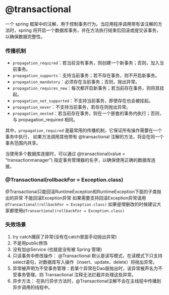 # @transactional

一个 spring 框架中的注解，用于控制事务行为。当应用程序调用带有该注解的方法时，spring 将开启一个数据库事务，并在方法执行结束后回滚或提交该事务，以确保数据完整性。

### 传播机制

- `propagation_required`：若当前没有事务，则创建一个新事务；否则，加入当前事务。
- `propagation_supports`：支持当前事务；若不存在事务，则不开启新事务。
- `propagation_mandatory`：必须存在当前事务；否则，抛出异常。
- `propagation_requires_new`：每次都开启新事务；若当前存在事务，则将其挂起。
- `propagation_not_supported`：不支持当前事务，即使存在也会被挂起。
- `propagation_never`：不支持当前事务，若存在则抛出异常。
- `propagation_nested`：若当前存在事务，则在一个嵌套的事务内执行；否则，与 propagation_required 相同。

其中，`propagation_required` 是最常用的传播机制，它保证所有操作需要在一个事务中执行，
如果方法调用其他带有 @transactional 注解的方法，将会在同一个事务范围内共享。

当使用多个数据库连接时，可以通过 @transactional(value = "transactionmanager") 指定事务管理器的名字，以确保使用正确的数据库连接。

### @Transactional(rollbackFor = Exception.class)

@Transactional只能回滚RuntimeException和RuntimeException下面的子类抛出的异常 不能回滚Exception异常
如果需要支持回滚Exception异常请用`@Transactional(rollbackFor = Exception.class)`
如果是增删改的时候建议大家都使用`@Transactional(rollbackFor = Exception.class)`

### 失效场景

1. try catch捕获了异常(没有在catch里面手动抛出异常)
2. 不是用public修饰
3. 没有加@Service (也就是没有被 Spring 管理)
4. 只读事务中修改操作： @Transactional 默认是读写模式，在读模式下只支持select语句，对数据库写入操作（insert、update、delete）将抛出异常。
5. 异常被声明为不受事务管理：若某个异常在Dao层抛出时，该异常被声名为不受事务管理，则 Transactional 注释无法拦截并处理这些异常。
6. 异步方法： 在执行异步方法时，@Transactional注解不会在主线程中传播到异步调用的线程中。




